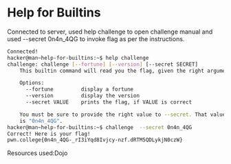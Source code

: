 # Help for Builtins
Connected to server, used help challenge to open challenge manual and used --secret 0n4n_4QG to invoke flag as per the instructions.
```bash
Connected!
hacker@man~help-for-builtins:~$ help challenge
challenge: challenge [--fortune] [--version] [--secret SECRET]
    This builtin command will read you the flag, given the right arguments!

    Options:
      --fortune         display a fortune
      --version         display the version
      --secret VALUE    prints the flag, if VALUE is correct

    You must be sure to provide the right value to --secret. That value
    is "0n4n_4QG".
hacker@man~help-for-builtins:~$ challenge  --secret 0n4n_4QG
Correct! Here is your flag!
pwn.college{0n4n_4QG-_rI3iYqd8Ivjcy-nzf.dRTM5QDLykjN0czW}
```
Resources used:Dojo
